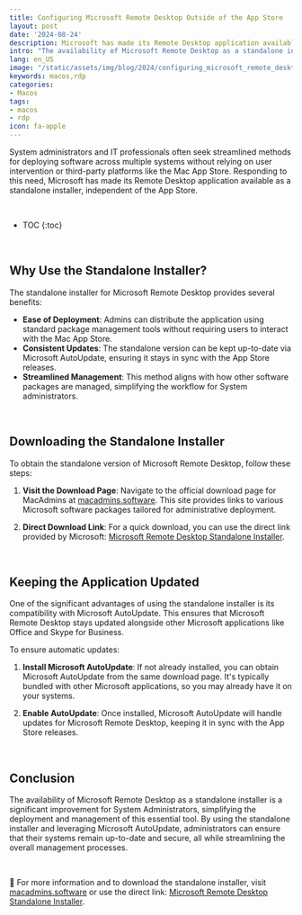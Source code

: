 ```yaml
---
title: Configuring Microsoft Remote Desktop Outside of the App Store
layout: post
date: '2024-08-24'
description: Microsoft has made its Remote Desktop application available as a standalone installer, independent of the App Store.
intro: "The availability of Microsoft Remote Desktop as a standalone installer is a significant improvement for System Administrators."
lang: en_US
image: "/static/assets/img/blog/2024/configuring_microsoft_remote_desktop/configuring_microsoft_remote_desktop.jpg"
keywords: macos,rdp
categories:
- Macos
tags:
- macos
- rdp
icon: fa-apple
---
```



System administrators and IT professionals often seek streamlined methods for deploying software across multiple systems without relying on user intervention or third-party platforms like the Mac App Store. Responding to this need, Microsoft has made its Remote Desktop application available as a standalone installer, independent of the App Store.

<br>

* TOC 
{:toc}

<br>

## Why Use the Standalone Installer?

The standalone installer for Microsoft Remote Desktop provides several benefits:

- **Ease of Deployment**: Admins can distribute the application using standard package management tools without requiring users to interact with the Mac App Store.
- **Consistent Updates**: The standalone version can be kept up-to-date via Microsoft AutoUpdate, ensuring it stays in sync with the App Store releases.
- **Streamlined Management**: This method aligns with how other software packages are managed, simplifying the workflow for System administrators.

<br>

## Downloading the Standalone Installer

To obtain the standalone version of Microsoft Remote Desktop, follow these steps:

1. **Visit the Download Page**: Navigate to the official download page for MacAdmins at [macadmins.software](http://macadmins.software). This site provides links to various Microsoft software packages tailored for administrative deployment.

2. **Direct Download Link**: For a quick download, you can use the direct link provided by Microsoft: [Microsoft Remote Desktop Standalone Installer](https://go.microsoft.com/fwlink/?linkid=868963).

<br>

## Keeping the Application Updated

One of the significant advantages of using the standalone installer is its compatibility with Microsoft AutoUpdate. This ensures that Microsoft Remote Desktop stays updated alongside other Microsoft applications like Office and Skype for Business.

To ensure automatic updates:

1. **Install Microsoft AutoUpdate**: If not already installed, you can obtain Microsoft AutoUpdate from the same download page. It's typically bundled with other Microsoft applications, so you may already have it on your systems.

2. **Enable AutoUpdate**: Once installed, Microsoft AutoUpdate will handle updates for Microsoft Remote Desktop, keeping it in sync with the App Store releases.

<br>

## Conclusion

The availability of Microsoft Remote Desktop as a standalone installer is a significant improvement for System Administrators, simplifying the deployment and management of this essential tool. By using the standalone installer and leveraging Microsoft AutoUpdate, administrators can ensure that their systems remain up-to-date and secure, all while streamlining the overall management processes.

<br>

📝 For more information and to download the standalone installer, visit [macadmins.software](http://macadmins.software) or use the direct link: [Microsoft Remote Desktop Standalone Installer](https://go.microsoft.com/fwlink/?linkid=868963).
